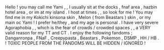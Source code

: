 Hello ! you may call me Yami , , I usually sit at the docks , fnaf area , hazbin hotel area , or im at my island .
I host at times , , so look for me ! You may find me in my Kokichi kinsona skin , Melon ( from Beastars ) skin , or my main oc Yami !
I prefer he/they , and my age is personal .
I have very severe Agoraphobia , , which is the fear of crowds / crowded spaces , , a VERY valid reason for my TT and CT .
I enjoy the following fandoms ; Danganronpa , FNaF , Creepypasta , Beastars , Pokemon , DSMP , HH / HB .
! TOXIC PEOPLE FROM THE FANDOMS WILL BE HIDDEN / IGNORED !
